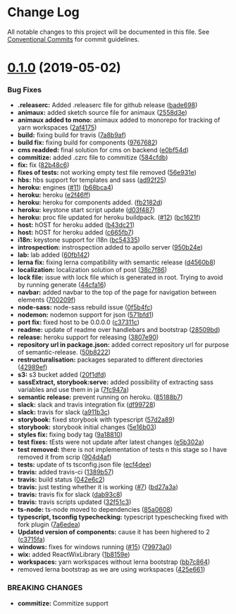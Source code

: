 # Change Log

All notable changes to this project will be documented in this file.
See [Conventional Commits](https://conventionalcommits.org) for commit guidelines.

# [0.1.0](https://github.com/creaux/pyxis/compare/v0.0.19...v0.1.0) (2019-05-02)


### Bug Fixes

* **.releaserc:** Added .releaserc file for github release ([bade698](https://github.com/creaux/pyxis/commit/bade698))
* **animaux:** added sketch source file for animaux ([2558d3e](https://github.com/creaux/pyxis/commit/2558d3e))
* **animaux added to mono:** animaux added to monorepo for tracking of yarn workspaces ([2af4175](https://github.com/creaux/pyxis/commit/2af4175))
* **build:** fixing build for travis ([7a8b9af](https://github.com/creaux/pyxis/commit/7a8b9af))
* **build fix:** fixing build for components ([9767682](https://github.com/creaux/pyxis/commit/9767682))
* **cms readded:** final solution for cms on backend ([e0bf54d](https://github.com/creaux/pyxis/commit/e0bf54d))
* **commitize:** added .czrc file to commitize ([584cfdb](https://github.com/creaux/pyxis/commit/584cfdb))
* **fix:** fix ([82b48c6](https://github.com/creaux/pyxis/commit/82b48c6))
* **fixes of tests:** not working empty test file removed ([56e931e](https://github.com/creaux/pyxis/commit/56e931e))
* **hbs:** hbs support for templates and sass ([ad92f25](https://github.com/creaux/pyxis/commit/ad92f25))
* **heroku:** engines ([#11](https://github.com/creaux/pyxis/issues/11)) ([b68bca4](https://github.com/creaux/pyxis/commit/b68bca4))
* **heroku:** heroku ([e2f46ff](https://github.com/creaux/pyxis/commit/e2f46ff))
* **heroku:** heroku for components added. ([fb2182d](https://github.com/creaux/pyxis/commit/fb2182d))
* **heroku:** keystone start script update ([d03f487](https://github.com/creaux/pyxis/commit/d03f487))
* **heroku:** proc file updated for heroku buildpack. ([#12](https://github.com/creaux/pyxis/issues/12)) ([bc1621f](https://github.com/creaux/pyxis/commit/bc1621f))
* **host:** hOST for heroku added ([b43dc21](https://github.com/creaux/pyxis/commit/b43dc21))
* **host:** hOST for heroku added ([c665fb7](https://github.com/creaux/pyxis/commit/c665fb7))
* **i18n:** keystone support for i18n ([bc54335](https://github.com/creaux/pyxis/commit/bc54335))
* **introspection:** instrospection added to apollo server ([950b24e](https://github.com/creaux/pyxis/commit/950b24e))
* **lab:** lab added ([60fb142](https://github.com/creaux/pyxis/commit/60fb142))
* **lerna fix:** fixing lerna compatibility with semantic release ([d4560b8](https://github.com/creaux/pyxis/commit/d4560b8))
* **localization:** localization solution of post ([38c7f86](https://github.com/creaux/pyxis/commit/38c7f86))
* **lock file:** issue with lock file which is generated in root. Trying to avoid by running generate ([44cfa16](https://github.com/creaux/pyxis/commit/44cfa16))
* **navbar:** added navbar to the top of the page for navigation between elements ([700209f](https://github.com/creaux/pyxis/commit/700209f))
* **node-sass:** node-sass rebuild issue ([0f5b4fc](https://github.com/creaux/pyxis/commit/0f5b4fc))
* **nodemon:** nodemon support for json ([571bfd1](https://github.com/creaux/pyxis/commit/571bfd1))
* **port fix:** fixed host to be 0.0.0.0 ([c37311c](https://github.com/creaux/pyxis/commit/c37311c))
* **readme:** update of readme over handlebars and bootstrap ([28509bd](https://github.com/creaux/pyxis/commit/28509bd))
* **release:** heroku support for releasing ([3807e90](https://github.com/creaux/pyxis/commit/3807e90))
* **repository url in package.json:** added correct repository url for purpose of semantic-release. ([50b8222](https://github.com/creaux/pyxis/commit/50b8222))
* **restructuralisation:** packages separated to different directories ([42989ef](https://github.com/creaux/pyxis/commit/42989ef))
* **s3:** s3 bucket added ([20f1dfd](https://github.com/creaux/pyxis/commit/20f1dfd))
* **sassExtract, storybook:serve:** added possibility of extracting sass variables and use them in ja ([7fc947a](https://github.com/creaux/pyxis/commit/7fc947a))
* **semantic release:** prevent running on heroku. ([85188b7](https://github.com/creaux/pyxis/commit/85188b7))
* **slack:** slack and travis integration fix ([df99728](https://github.com/creaux/pyxis/commit/df99728))
* **slack:** travis for slack ([a911b3c](https://github.com/creaux/pyxis/commit/a911b3c))
* **storybook:** fixed storybook with typescript ([57d2a89](https://github.com/creaux/pyxis/commit/57d2a89))
* **storybook:** storybook initial changes ([5e16b03](https://github.com/creaux/pyxis/commit/5e16b03))
* **styles fix:** fixing body tag ([9a18810](https://github.com/creaux/pyxis/commit/9a18810))
* **test fixes:** tEsts were not update after latest changes ([e5b302a](https://github.com/creaux/pyxis/commit/e5b302a))
* **test removed:** there is not implementation of tests n this stage so I have removed it from scrip ([904d4af](https://github.com/creaux/pyxis/commit/904d4af))
* **tests:** update of ts tsconfig.json file ([ecf4dee](https://github.com/creaux/pyxis/commit/ecf4dee))
* **travis:** added travis-ci ([1389b57](https://github.com/creaux/pyxis/commit/1389b57))
* **travis:** build status ([042e6c2](https://github.com/creaux/pyxis/commit/042e6c2))
* **travis:** just testing whether it is working ([#7](https://github.com/creaux/pyxis/issues/7)) ([bd27a3a](https://github.com/creaux/pyxis/commit/bd27a3a))
* **travis:** travis fix for slack ([dab93c8](https://github.com/creaux/pyxis/commit/dab93c8))
* **travis:** travis scripts updated ([32f51c3](https://github.com/creaux/pyxis/commit/32f51c3))
* **ts-node:** ts-node moved to dependencies ([85a0608](https://github.com/creaux/pyxis/commit/85a0608))
* **typescript, tsconfig typechecking:** typescript typeschecking fixed with fork plugin ([7a6edea](https://github.com/creaux/pyxis/commit/7a6edea))
* **Updated version of components:** cause it has been highered to 2 ([c3715fa](https://github.com/creaux/pyxis/commit/c3715fa))
* **windows:** fixes for windows running ([#15](https://github.com/creaux/pyxis/issues/15)) ([79973a0](https://github.com/creaux/pyxis/commit/79973a0))
* **wix:** added ReactWixLibrary ([1b8159e](https://github.com/creaux/pyxis/commit/1b8159e))
* **workspaces:** yarn workspaces without lerna bootstrap ([bb7c864](https://github.com/creaux/pyxis/commit/bb7c864))
* removed lerna bootstrap as we are using workspaces ([425e661](https://github.com/creaux/pyxis/commit/425e661))


### BREAKING CHANGES

* **commitize:** Commitize support

